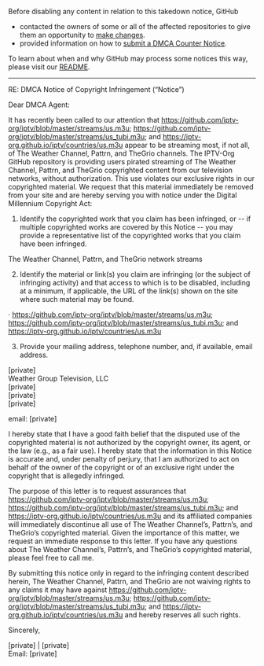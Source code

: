 Before disabling any content in relation to this takedown notice, GitHub
- contacted the owners of some or all of the affected repositories to give them an opportunity to [make changes](https://docs.github.com/en/github/site-policy/dmca-takedown-policy#a-how-does-this-actually-work).
- provided information on how to [submit a DMCA Counter Notice](https://docs.github.com/en/articles/guide-to-submitting-a-dmca-counter-notice).

To learn about when and why GitHub may process some notices this way, please visit our [README](https://github.com/github/dmca/blob/master/README.md#anatomy-of-a-takedown-notice).

---

RE: DMCA Notice of Copyright Infringement (“Notice”)

Dear DMCA Agent:

It has recently been called to our attention that https://github.com/iptv-org/iptv/blob/master/streams/us.m3u; https://github.com/iptv-org/iptv/blob/master/streams/us_tubi.m3u; and https://iptv-org.github.io/iptv/countries/us.m3u appear to be streaming most, if not all, of The Weather Channel, Pattrn, and TheGrio channels. The IPTV-Org GitHub repository is providing users pirated streaming of The Weather Channel, Pattrn, and TheGrio copyrighted content from our television networks, without authorization. This use violates our exclusive rights in our copyrighted material.  We request that this material immediately be removed from your site and are hereby serving you with notice under the Digital Millennium Copyright Act:

1. Identify the copyrighted work that you claim has been infringed, or -- if multiple copyrighted works are covered by this Notice -- you may provide a representative list of the copyrighted works that you claim have been infringed.

The Weather Channel, Pattrn, and TheGrio network streams

2. Identify the material or link(s) you claim are infringing (or the subject of infringing activity) and that access to which is to be disabled, including at a minimum, if applicable, the URL of the link(s) shown on the site where such material may be found.

· https://github.com/iptv-org/iptv/blob/master/streams/us.m3u; https://github.com/iptv-org/iptv/blob/master/streams/us_tubi.m3u; and https://iptv-org.github.io/iptv/countries/us.m3u

3. Provide your mailing address, telephone number, and, if available, email address.

[private]  
Weather Group Television, LLC  
[private]  
[private]  
[private]  

email: [private]  

I hereby state that I have a good faith belief that the disputed use of the copyrighted material is not authorized by the copyright owner, its agent, or the law (e.g., as a fair use).
I hereby state that the information in this Notice is accurate and, under penalty of perjury, that I am authorized to act on behalf of the owner of the copyright or of an exclusive right under the copyright that is allegedly infringed.

The purpose of this letter is to request assurances that https://github.com/iptv-org/iptv/blob/master/streams/us.m3u; https://github.com/iptv-org/iptv/blob/master/streams/us_tubi.m3u; and https://iptv-org.github.io/iptv/countries/us.m3u and its affiliated companies will immediately discontinue all use of The Weather Channel’s, Pattrn’s, and TheGrio’s copyrighted material.  Given the importance of this matter, we request an immediate response to this letter.  If you have any questions about The Weather Channel’s, Pattrn’s, and TheGrio’s copyrighted material, please feel free to call me.

By submitting this notice only in regard to the infringing content described herein, The Weather Channel, Pattrn, and TheGrio are not waiving rights to any claims it may have against https://github.com/iptv-org/iptv/blob/master/streams/us.m3u; https://github.com/iptv-org/iptv/blob/master/streams/us_tubi.m3u; and https://iptv-org.github.io/iptv/countries/us.m3u and hereby reserves all such rights.

Sincerely,

[private]  | [private]  
Email: [private]  
